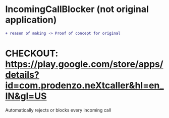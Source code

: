 # IncomingCallBlocker (not original application)
```diff
+ reason of making -> Proof of concept for original
```
# CHECKOUT: https://play.google.com/store/apps/details?id=com.prodenzo.neXtcaller&hl=en_IN&gl=US
<p>Automatically rejects or blocks every incoming call</p>

